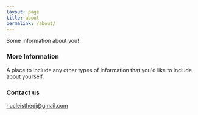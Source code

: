 ```yaml
---
layout: page
title: about
permalink: /about/
---
```


Some information about you!

### More Information

A place to include any other types of information that you'd like to include about yourself.

### Contact us

[nucleisthedi@gmail.com](nucleisthedi@gmail.com)

